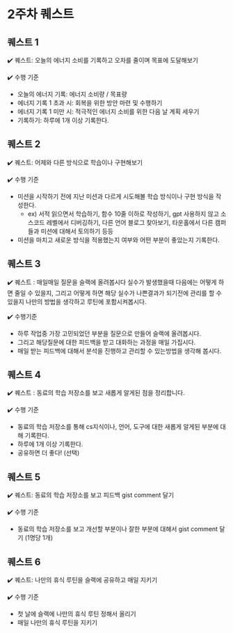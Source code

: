 # 2주차 퀘스트 

## 퀘스트 1
✔️ 퀘스트: 오늘의 에너지 소비를 기록하고 오차를 줄이며 목표에 도달해보기

✔️ 수행 기준

- 오늘의 에너지 기록: 에너지 소비량 / 목표량
- 에너지 기록 1 초과 시: 회복을 위한 방안 마련 및 수행하기
- 에너지 기록 1 미만 시: 적극적인 에너지 소비를 위한 다음 날 계획 세우기
- 기록하기: 하루에 1개 이상 기록한다.

## 퀘스트 2   
✔️ 퀘스트: 어제와 다른 방식으로 학습이나 구현해보기

✔️ 수행 기준

- 미션을 시작하기 전에 지난 미션과 다르게 시도해볼 학습 방식이나 구현 방식을 작성한다.
    - ex) 서적 읽으면서 학습하기, 함수 10줄 이하로 작성하기, gpt 사용하지 않고 소스코드 레벨에서 디버깅하기, 다른 언어 블로그 찾아보기, 타운홀에서 다른 캠퍼들과 미션에 대해서 토의하기 등등
- 미션을 마치고 새로운 방식을 적용했는지 여부와 어떤 부분이 좋았는지 기록한다.

## 퀘스트 3
✔️ 퀘스트 : 매일매일 질문을 슬랙에 올려봅시다 실수가 발생했을때 다음에는 어떻게 하면 줄일 수 있을지, 그리고 어떻게 하면 해당 실수가 나쁜결과가 되기전에 관리를 할 수 있을지 나만의 방법을 생각하고 루틴에 포함시켜봅시다.

✔️ 수행기준  

- 하루 작업중 가장 고민되었던 부분을 질문으로 만들어 슬랙에 올려봅시다.
- 그리고 해당질문에 대한 피드백을 받고 대화하는 과정을 매일 가집시다.      
- 매일 받는 피드백에 대해서 분석을 진행하고 관리할 수 있는방법을 생각해 봅시다.

## 퀘스트 4
✔️ 퀘스트 : 동료의 학습 저장소를 보고 새롭게 알게된 점을 정리합니다. 

✔️ 수행 기준
- 동료의 학습 저장소를 통해 cs지식이나, 언어, 도구에 대한 새롭게 알게된 부분에 대해 기록한다.
- 하루에 1개 이상 기록한다.
- 공유하면 더 좋다! (선택) 


## 퀘스트 5
✔️ 퀘스트: 동료의 학습 저장소를 보고 피드백 gist comment 달기 

✔️ 수행 기준

- 동료의 학습 저장소를 보고 개선할 부분이나 잘한 부분에 대해서 gist comment 달기 (1명당 1개)

## 퀘스트 6
✔️ 퀘스트: 나만의 휴식 루틴을 슬랙에 공유하고 매일 지키기

✔️ 수행 기준

- 첫 날에 슬랙에 나만의 휴식 루틴 정해서 올리기
- 매일 나만의 휴식 루틴을 지키기
